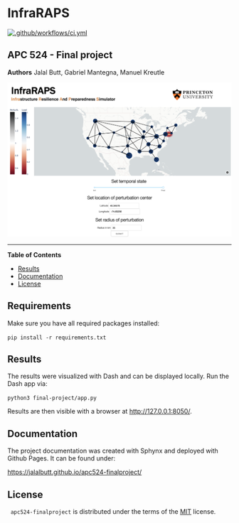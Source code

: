 # InfraRAPS

[![.github/workflows/ci.yml](https://github.com/jalalbutt/apc524-finalproject/actions/workflows/ci.yml/badge.svg)](https://github.com/jalalbutt/apc524-finalproject/actions/workflows/ci.yml)

## APC 524 - Final project

**Authors**
Jalal Butt, Gabriel Mantegna, Manuel Kreutle

![alt text](https://github.com/jalalbutt/apc524-finalproject/blob/main/img/dash.png?raw=true)

-----

**Table of Contents**

- [Results](#results)
- [Documentation](#documentation)
- [License](#license)

## Requirements

Make sure you have all required packages installed:

`pip install -r requirements.txt`

## Results

The results were visualized with Dash and can be displayed locally. Run the Dash app via:

`python3 final-project/app.py`

Results are then visible with a browser at http://127.0.0.1:8050/.


## Documentation

The project documentation was created with Sphynx and deployed with Github Pages. It can be found under:

https://jalalbutt.github.io/apc524-finalproject/

## License

` apc524-finalproject` is distributed under the terms of the [MIT](https://spdx.org/licenses/MIT.html) license.
